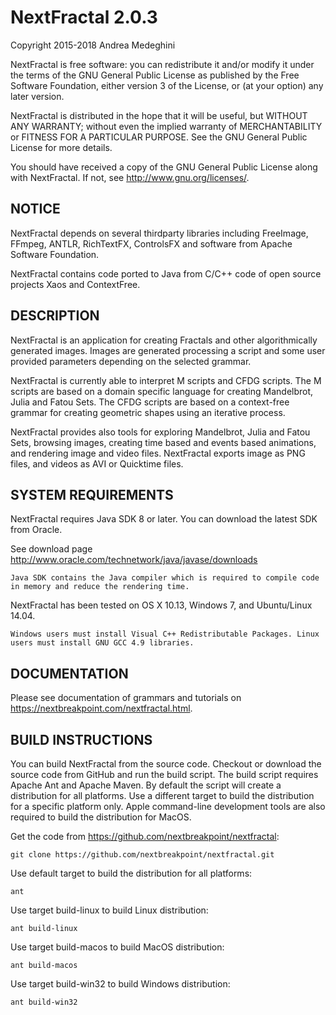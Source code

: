 # NextFractal 2.0.3

Copyright 2015-2018 Andrea Medeghini

NextFractal is free software: you can redistribute it and/or modify it under the terms of the GNU General Public License as published by the Free Software Foundation, either version 3 of the License, or (at your option) any later version.

NextFractal is distributed in the hope that it will be useful, but WITHOUT ANY WARRANTY; without even the implied warranty of MERCHANTABILITY or FITNESS FOR A PARTICULAR PURPOSE. See the GNU General Public License for more details.

You should have received a copy of the GNU General Public License along with NextFractal. If not, see http://www.gnu.org/licenses/.


## NOTICE

NextFractal depends on several thirdparty libraries including FreeImage, FFmpeg, ANTLR, RichTextFX, ControlsFX and software from Apache Software Foundation.

NextFractal contains code ported to Java from C/C++ code of open source projects Xaos and ContextFree.


## DESCRIPTION

NextFractal is an application for creating Fractals and other algorithmically generated images.
Images are generated processing a script and some user provided parameters depending on the selected grammar.

NextFractal is currently able to interpret M scripts and CFDG scripts. The M scripts are based on a domain specific language for creating Mandelbrot, Julia and Fatou Sets. The CFDG scripts are based on a context-free grammar for creating geometric shapes using an iterative process.

NextFractal provides also tools for exploring Mandelbrot, Julia and Fatou Sets, browsing images, creating time based and events based animations, and rendering image and video files. NextFractal exports image as PNG files, and videos as AVI or Quicktime files.


## SYSTEM REQUIREMENTS

NextFractal requires Java SDK 8 or later. You can download the latest SDK from Oracle.

See download page http://www.oracle.com/technetwork/java/javase/downloads

    Java SDK contains the Java compiler which is required to compile code in memory and reduce the rendering time.

NextFractal has been tested on OS X 10.13, Windows 7, and Ubuntu/Linux 14.04.

    Windows users must install Visual C++ Redistributable Packages. Linux users must install GNU GCC 4.9 libraries.


## DOCUMENTATION

Please see documentation of grammars and tutorials on https://nextbreakpoint.com/nextfractal.html.


## BUILD INSTRUCTIONS

You can build NextFractal from the source code. Checkout or download the source code from GitHub and run the build script. The build script requires Apache Ant and Apache Maven. By default the script will create a distribution for all platforms. Use a different target to build the distribution for a specific platform only. Apple command-line development tools are also required to build the distribution for MacOS.

Get the code from https://github.com/nextbreakpoint/nextfractal:

    git clone https://github.com/nextbreakpoint/nextfractal.git

Use default target to build the distribution for all platforms:

    ant

Use target build-linux to build Linux distribution:

    ant build-linux

Use target build-macos to build MacOS distribution:

    ant build-macos

Use target build-win32 to build Windows distribution:

    ant build-win32
